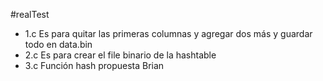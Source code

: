 #realTest

- 1.c Es para quitar las primeras columnas y agregar dos más y guardar todo en data.bin
- 2.c Es para crear el file binario de la hashtable 
- 3.c Función hash propuesta Brian